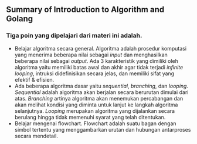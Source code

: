 ## Summary of Introduction to Algorithm and Golang

### Tiga poin yang dipelajari dari materi ini adalah.
- Belajar algoritma secara general. Algoritma adalah prosedur komputasi yang menerima beberapa nilai sebagai *input* dan menghasilkan beberapa nilai sebagai *output*. Ada 3 karakteristik yang dimiliki oleh algoritma yaitu memiliki batas awal dan akhir agar tidak terjadi *infinite looping*, intruksi didefinisikan secara jelas, dan memiliki sifat yang efektif & efisien.
- Ada beberapa algoritma dasar yaitu *sequential*, *branching*, dan *looping*. *Sequential* adalah algoritma akan berjalan secara berurutan dimulai dari atas. *Branching* artinya algoritma akan menemukan percabangan dan akan melihat kondisi yang diminta untuk lanjut ke langkah algoritma selanjutnya. *Looping* merupakan algoritma yang dijalankan secara berulang hingga tidak memenuhi syarat yang telah ditentukan.
- Belajar mengenai flowchart. Flowchart adalah suatu bagan dengan simbol tertentu yang menggambarkan urutan dan hubungan antarproses secara mendetail.